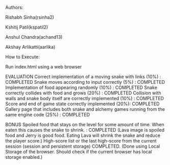 Authors:

Rishabh Sinha(rsinha2)

Kshitij Patil(kspatil2)

Anshul Chandra(achand13)

Akshay Arlikatti(aarlika)


How to Execute:

Run index.html using a web browser


EVALUATION 
Correct implementation of a moving snake with links (10%) : 
COMPLETED
Snake moves according to input correctly (5%) : COMPLETED
Implementation of food appearing randomly (10%) : COMPLETED
Snake correctly collides with food and grows (20%) : COMPLETED
Collision with walls and snake body itself are correctly implemented (10%) : COMPLETED
Score and end of game state correctly implemented (20%): COMPLETED
Gallery page that includes both snake and alchemy games running from the same engine code (25%) : COMPLETED

BONUS 
Spoiled food that stays on the level for some amount of time. When eaten this causes the snake to shrink. : COMPLETED (Lava image is spoiled food and Jerry is good food. Eating Lava will shrink the snake and reduce the player score.)
High-score list or the last high-score from the current session (session and persistent storage)
COMPLETED. (Done using Local Storage of the browser. Should check if the current browser has local storage enabled.)


